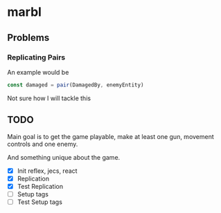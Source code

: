 # marbl

## Problems

### Replicating Pairs

An example would be

```ts
const damaged = pair(DamagedBy, enemyEntity)
```

Not sure how I will tackle this

## TODO

Main goal is to get the game playable, make at least one gun, movement controls and one enemy.

And something unique about the game.

- [x] Init reflex, jecs, react
- [x] Replication
- [x] Test Replication
- [ ] Setup tags
- [ ] Test Setup tags